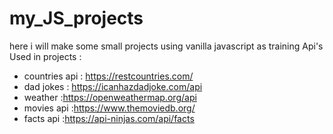 # my_JS_projects
here i will make some small projects using vanilla javascript as training 
Api's Used in projects : 
- countries api : https://restcountries.com/
- dad jokes : https://icanhazdadjoke.com/api
- weather :https://openweathermap.org/api
- movies api :https://www.themoviedb.org/
- facts api :https://api-ninjas.com/api/facts
